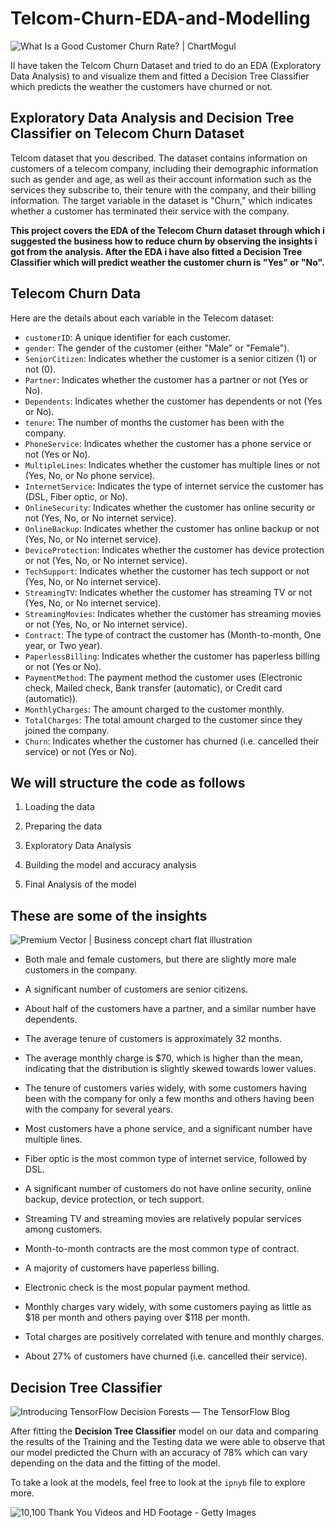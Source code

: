 ﻿# Telcom-Churn-EDA-and-Modelling
![What Is a Good Customer Churn Rate? | ChartMogul](https://chartmogul.com/blog/wp-content/uploads/2022/02/blogWhat_s-a-good-Customer-Churn-Rate-1200x500.jpeg)

II have taken the Telcom Churn Dataset and tried to do an EDA (Exploratory Data Analysis) to and visualize them and fitted a Decision Tree Classifier which predicts the weather the customers have churned or not.

## Exploratory Data Analysis and Decision Tree Classifier on Telecom Churn Dataset

Telcom dataset that you described. The dataset contains information on customers of a telecom company, including their demographic information such as gender and age, as well as their account information such as the services they subscribe to, their tenure with the company, and their billing information. The target variable in the dataset is "Churn," which indicates whether a customer has terminated their service with the company.

**This project covers the EDA of the Telecom Churn dataset through which i suggested the business how to reduce churn by observing the insights i got from the analysis. After the EDA i have also fitted a Decision Tree Classifier which will predict weather the customer churn  is "Yes" or "No".**

## Telecom Churn Data
Here are the details about each variable in the Telecom dataset:
-   `customerID`: A unique identifier for each customer.
-   `gender`: The gender of the customer (either "Male" or "Female").
-   `SeniorCitizen`: Indicates whether the customer is a senior citizen (1) or not (0).
-   `Partner`: Indicates whether the customer has a partner or not (Yes or No).
-   `Dependents`: Indicates whether the customer has dependents or not (Yes or No).
-   `tenure`: The number of months the customer has been with the company.
-   `PhoneService`: Indicates whether the customer has a phone service or not (Yes or No).
-   `MultipleLines`: Indicates whether the customer has multiple lines or not (Yes, No, or No phone service).
-   `InternetService`: Indicates the type of internet service the customer has (DSL, Fiber optic, or No).
-   `OnlineSecurity`: Indicates whether the customer has online security or not (Yes, No, or No internet service).
-   `OnlineBackup`: Indicates whether the customer has online backup or not (Yes, No, or No internet service).
-   `DeviceProtection`: Indicates whether the customer has device protection or not (Yes, No, or No internet service).
-   `TechSupport`: Indicates whether the customer has tech support or not (Yes, No, or No internet service).
-   `StreamingTV`: Indicates whether the customer has streaming TV or not (Yes, No, or No internet service).
-   `StreamingMovies`: Indicates whether the customer has streaming movies or not (Yes, No, or No internet service).
-   `Contract`: The type of contract the customer has (Month-to-month, One year, or Two year).
-   `PaperlessBilling`: Indicates whether the customer has paperless billing or not (Yes or No).
-   `PaymentMethod`: The payment method the customer uses (Electronic check, Mailed check, Bank transfer (automatic), or Credit card (automatic)).
-   `MonthlyCharges`: The amount charged to the customer monthly.
-   `TotalCharges`: The total amount charged to the customer since they joined the company.
-   `Churn`: Indicates whether the customer has churned (i.e. cancelled their service) or not (Yes or No).

## We will structure the code as follows

1.  Loading the data
    
2.  Preparing the data
    
3.  Exploratory Data Analysis
    
4.  Building the model and accuracy analysis
    
5.  Final Analysis of the model
    

## These are some of the insights

![Premium Vector | Business concept chart flat illustration](https://img.freepik.com/premium-vector/business-concept-chart-flat-illustration_9041-226.jpg?w=2000)

- Both male and female customers, but there are slightly more male customers in the company.
-   A significant number of customers are senior citizens.
    
-  About half of the customers have a partner, and a similar number have dependents.

-  The average tenure of customers is approximately 32 months.
-   The average monthly charge is $70, which is higher than the mean, indicating that the distribution is slightly skewed towards lower values.

- The tenure of customers varies widely, with some customers having been with the company for only a few months and others having been with the company for several years.
    
- Most customers have a phone service, and a significant number have multiple lines.
    
- Fiber optic is the most common type of internet service, followed by DSL.
    
 -  A significant number of customers do not have online security, online backup, device protection, or tech support.
    
  -  Streaming TV and streaming movies are relatively popular services among customers.
  -  Month-to-month contracts are the most common type of contract.
    
-  A majority of customers have paperless billing.
    
-  Electronic check is the most popular payment method.
    
-  Monthly charges vary widely, with some customers paying as little as $18 per month and others paying over $118 per month.
    
-  Total charges are positively correlated with tenure and monthly charges.
    
-  About 27% of customers have churned (i.e. cancelled their service).

## Decision Tree Classifier
![Introducing TensorFlow Decision Forests — The TensorFlow Blog](https://1.bp.blogspot.com/-Ax59WK4DE8w/YK6o9bt_9jI/AAAAAAAAEQA/9KbBf9cdL6kOFkJnU39aUn4m8ydThPenwCLcBGAsYHQ/s0/Random%2BForest%2B03.gif)

After fitting the  **Decision Tree Classifier**  model on our data and comparing the results of the Training and the Testing data we were able to observe that our model predicted the Churn with an accuracy of 78% which can vary depending on the data and the fitting of the model.

To take a look at the models, feel free to look at the  `ipnyb`  file to explore more.

![10,100 Thank You Videos and HD Footage - Getty Images](https://media.gettyimages.com/id/1308979937/video/thank-you-animated-retro-banner-video-overlay-in-black.jpg?s=640x640&k=20&c=GCGI-SRNWcljUkuavrPD3DUO29KsYycGp-b8qqaqGFQ=)

